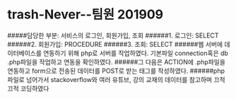 # trash-Never--팀원 201909
#####담당한 부분: 서비스의 로그인, 회원가입, 조회
######1. 로그인: SELECT
######2. 회원가입: PROCEDURE
######3. 조회: SELECT
######웹 서버에 데이터베이스를 연동하기 위해 php로 서버를 작업하였다. 기본파일 connection혹은 db .php파일을 작업하고 연동을 확인하였다.
######그 다음은 ACTION에 .php파일을 연동하고 form으로 전송된 데이터를 POST로 받는 태그를 작성하였다.
######php파일로 넘어가서 stackoverflow와 여러 유튜브, 강의 교재의 데이터를 참고하며 끄적끄적 코딩하였다
